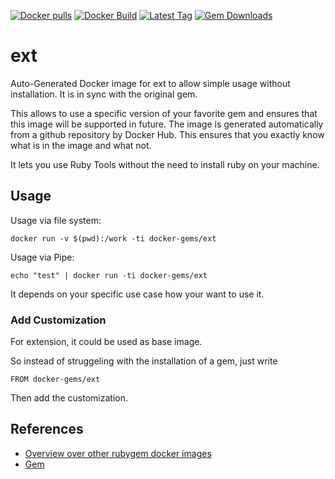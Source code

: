 [![Docker pulls](https://img.shields.io/docker/pulls/rubygem/ext.svg)](https://hub.docker.com/r/rubygem/ext/)
[![Docker Build](https://img.shields.io/docker/automated/rubygem/ext.svg)](https://hub.docker.com/r/rubygem/ext/)
[![Latest Tag](https://img.shields.io/github/tag/docker-rubygem/ext.svg)](https://hub.docker.com/r/rubygem/ext/)
[![Gem Downloads](https://img.shields.io/gem/dt/ext.svg)](https://rubygems.org/gems/ext/)
# ext

Auto-Generated Docker image for ext to allow simple usage without installation.
It is in sync with the original gem.

This allows to use a specific version of your favorite gem and ensures that this image will be supported in future.
The image is generated automatically from a github repository by Docker Hub.
This ensures that you exactly know what is in the image and what not.

It lets you use Ruby Tools without the need to install ruby on your machine.

## Usage

Usage via file system:

`docker run -v $(pwd):/work -ti docker-gems/ext`

Usage via Pipe:

`echo "test" | docker run -ti docker-gems/ext`

It depends on your specific use case how your want to use it.

### Add Customization

For extension, it could be used as base image.

So instead of struggeling with the installation of a gem, just write

`FROM docker-gems/ext`

Then add the customization.

## References

 - [Overview over other rubygem docker images](https://github.com/thinkbot/docker-rubygem)
 - [Gem](https://rubygems.org/gems/ext/)
